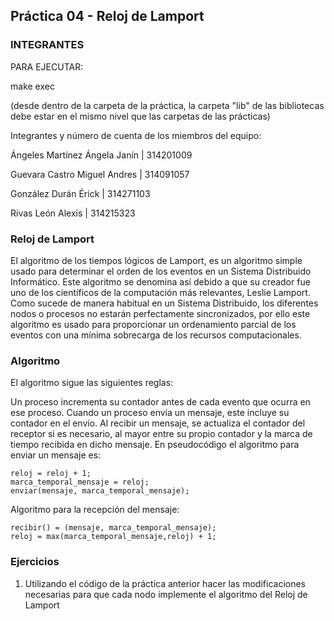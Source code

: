 ## Práctica 04 - Reloj de Lamport

### INTEGRANTES

PARA EJECUTAR:

make exec

(desde dentro de la carpeta de la práctica, la carpeta "lib" de las bibliotecas debe estar en el mismo nivel
que las carpetas de las prácticas)

Integrantes y número de cuenta de los miembros del equipo:

Ángeles Martínez Ángela Janín | 314201009

Guevara Castro  Miguel Andres | 314091057

González Durán Érick 	        | 314271103

Rivas León Alexis             | 314215323

### Reloj de Lamport

El algoritmo de los tiempos lógicos de Lamport, es un algoritmo simple usado para determinar el orden de los eventos en un Sistema Distribuido Informático. Este algoritmo se denomina así debido a que su creador fue uno de los científicos de la computación más relevantes, Leslie Lamport. Como sucede de manera habitual en un Sistema Distribuido, los diferentes nodos o procesos no estarán perfectamente sincronizados, por ello este algoritmo es usado para proporcionar un ordenamiento parcial de los eventos con una mínima sobrecarga de los recursos computacionales.

### Algoritmo

El algoritmo sigue las siguientes reglas:

Un proceso incrementa su contador antes de cada evento que ocurra en ese proceso.
Cuando un proceso envía un mensaje, este incluye su contador en el envío.
Al recibir un mensaje, se actualiza el contador del receptor si es necesario, al mayor entre su propio contador y la marca de tiempo recibida en dicho mensaje.
En pseudocódigo el algoritmo para enviar un mensaje es:
```
reloj = reloj + 1;
marca_temporal_mensaje = reloj;
enviar(mensaje, marca_temporal_mensaje);
```
Algoritmo para la recepción del mensaje:
```
recibir() = (mensaje, marca_temporal_mensaje);
reloj = max(marca_temporal_mensaje,reloj) + 1;
```

### Ejercicios

1. Utilizando el código de la práctica anterior hacer las modificaciones necesarias para que cada nodo implemente el algoritmo del Reloj de Lamport
